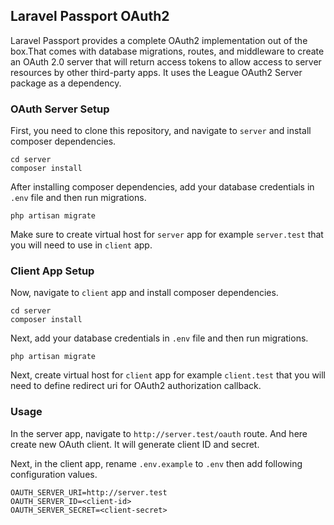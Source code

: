 ## Laravel Passport OAuth2

Laravel Passport provides a complete OAuth2 implementation out of the box.That
comes with database migrations, routes, and middleware to create an OAuth 2.0
server that will return access tokens to allow access to server resources by
other third-party apps. It uses the League OAuth2 Server package as a dependency.

### OAuth Server Setup

First, you need to clone this repository, and navigate to `server` and install
composer dependencies.

```
cd server
composer install
```

After installing composer dependencies, add your database credentials in `.env` file and then run migrations.

```
php artisan migrate
```

Make sure to create virtual host for `server` app for example `server.test` that
you will need to use in `client` app.

### Client App Setup

Now, navigate to `client` app and install
composer dependencies.

```
cd server
composer install
```

Next, add your database credentials in `.env` file and then run migrations.

```
php artisan migrate
```

Next, create virtual host for `client` app for example `client.test` that
you will need to define redirect uri for OAuth2 authorization callback.

### Usage

In the server app, navigate to `http://server.test/oauth` route. And here
create new OAuth client. It will generate client ID and secret.

Next, in the client app, rename `.env.example` to `.env` then add following configuration values.

```
OAUTH_SERVER_URI=http://server.test
OAUTH_SERVER_ID=<client-id>
OAUTH_SERVER_SECRET=<client-secret>
```
